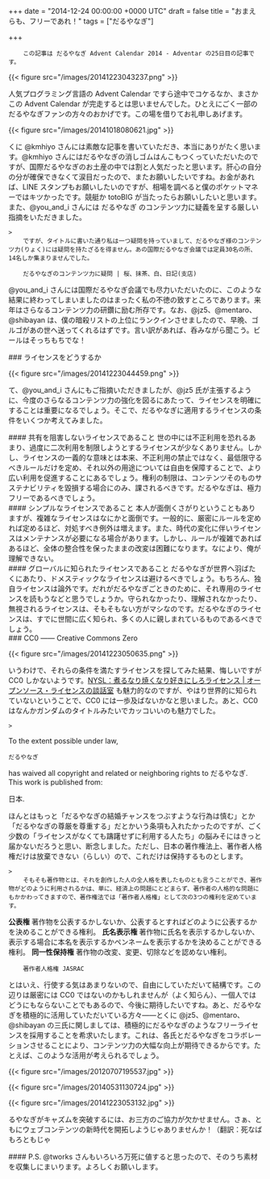
+++
date = "2014-12-24 00:00:00 +0000 UTC"
draft = false
title = "おまえらも、フリーであれ！"
tags = ["だるやなぎ"]

+++
>
        この記事は だるやなぎ Advent Calendar 2014 - Adventar の25日目の記事です。

    


{{< figure src="/images/20141223043237.png"  >}}

人気プログラミング言語の Advent Calendar ですら途中でコケるなか、まさかこの Advent Calendar が完走するとは思いませんでした。ひとえにごく一部のだるやなぎファンの方々のおかげです。この場を借りてお礼申しあげます。

{{< figure src="/images/20141018080621.jpg"  >}}

くに @kmhiyo さんには素敵な記事を書いていただき、本当にありがたく思います。@kmhiyo さんにはだるやなぎの消しゴムはんこもつくっていただいたのですが、国際だるやなぎのお土産の中では割と人気だったと思います。肝心の自分の分が確保できなくて涙目だったので、またお願いしたいですね。お金があれば、LINE スタンプもお願いしたいのですが、相場を調べると僕のポケットマネーではキツかったです。競艇か totoBIG が当たったらお願いしたいと思います。また、@you_and_i さんには だるやなぎ のコンテンツ力に疑義を呈する厳しい指摘をいただきました。

    >
        ですが、タイトルに書いた通り私は一つ疑問を持っていまして、だるやなぎ様のコンテンツ力(りょく)には疑問を持たざるを得ません。あの国際だるやなぎ会議では定員30名の所、14名しか集まりませんでした。

        だるやなぎのコンテンツ力に疑問 | 桜、抹茶、白、日記(支店)
    
@you_and_i さんには国際だるやなぎ会議でも尽力いただいたのに、このような結果に終わってしまいましたのはまったく私の不徳の致すところであります。来年はさらなるコンテンツ力の研鑽に励む所存です。なお、@jz5、@mentaro、@shibayan は、僕の暗殺リストの上位にランクインさせましたので、早晩、ゴルゴがあの世へ送ってくれるはずです。言い訳があれば、呑みながら聞こう。ビールはそっちもちでな！

<div class="section">
    ### ライセンスをどうするか
    

{{< figure src="/images/20141223044459.png"  >}}

て、@you_and_i さんにもご指摘いただきましたが、@jz5 氏が主張するように、今度のさらなるコンテンツ力の強化を図るにあたって、ライセンスを明確にすることは重要になるでしょう。そこで、だるやなぎに適用するライセンスの条件をいくつか考えてみました。

<div class="section">
    #### 共有を阻害しないライセンスであること
    世の中には不正利用を恐れるあまり、過度に二次利用を制限しようとするライセンスが少なくありません。しかし、ライセンスの一義的な意味とは本来、不正利用の禁止ではなく、最低限守るべきルールだけを定め、それ以外の用途については自由を保障することで、より広い利用を促進することにあるでしょう。権利の制限は、コンテンツそのものサステナビリティを毀損する場合にのみ、課されるべきです。だるやなぎは、極力フリーであるべきでしょう。

</div>
<div class="section">
    #### シンプルなライセンスであること
    本人が面倒くさがりということもありますが、複雑なライセンスはなにかと面倒です。一般的に、厳密にルールを定めれば定めるほど、対処すべき例外は増えます。また、時代の変化に伴いライセンスはメンテナンスが必要になる場合があります。しかし、ルールが複雑であればあるほど、全体の整合性を保ったままの改変は困難になります。なにより、俺が理解できない。

</div>
<div class="section">
    #### グローバルに知られたライセンスであること
    だるやなぎが世界へ羽ばたくにあたり、ドメスティックなライセンスは避けるべきでしょう。もちろん、独自ライセンスは論外です。だれがだるやなぎごときのために、それ専用のライセンスを読もうなどと思うでしょうか。守られなかったり、理解されなかったり、無視されるライセンスは、そもそもない方がマシなのです。だるやなぎのライセンスは、すでに世間に広く知られ、多くの人に親しまれているものであるべきでしょう。

</div>
</div>
<div class="section">
    ### CC0 ―― Creative Commons Zero
    

{{< figure src="/images/20141223050635.png"  >}}

いうわけで、それらの条件を満たすライセンスを探してみた結果、悔しいですが CC0 しかないようです。<a href="http://www.catch.jp/oss-license/2013/02/16/nysl/">NYSL：煮るなり焼くなり好きにしろライセンス | オープンソース・ライセンスの談話室</a> も魅力的なのですが、やはり世界的に知られていないということで、CC0 には一歩及ばないかなと思いました。あと、CC0 はなんかガンダムのタイトルみたいでカッコいいのも魅力でした。

    >
        
  
    
  
  
  To the extent possible under law,
  
    だるやなぎ
  has waived all copyright and related or neighboring rights to
  だるやなぎ.
This work is published from:

  日本.

    
ほんとはもっと「だるやなぎの結婚チャンスをつぶすような行為は慎む」とか「だるやなぎの尊厳を尊重する」だとかいう条項も入れたかったのですが、ごく少数の「ライセンスがなくても躊躇せずに利用する人たち」の脳みそにはきっと届かないだろうと思い、断念しました。ただし、日本の著作権法上、著作者人格権だけは放棄できない（らしい）ので、これだけは保持するものとします。

    >
        そもそも著作物とは、それを創作した人の全人格を表したものとも言うことができ、著作物がどのように利用されるかは、単に、経済上の問題にとどまらず、著作者の人格的な問題にもかかわってきますので、著作権法では「著作者人格権」として次の3つの権利を定めています。
**公表権**
著作物を公表するかしないか、公表するとすればどのように公表するかを決めることができる権利。
**氏名表示権**
著作物に氏名を表示するかしないか、表示する場合に本名を表示するかペンネームを表示するかを決めることができる権利。
**同一性保持権**
著作物の改変、変更、切除などを認めない権利。

        著作者人格権 JASRAC
    
とはいえ、行使する気はあまりないので、自由にしていただいて結構です。この辺りは厳密には CC0 ではないのかもしれませんが（よく知らん）、一個人ではどうにもならないことでもあるので、今後に期待したいですね。あと、だるやなぎを積極的に活用していただいている方々――とくに @jz5、@mentaro、@shibayan の三氏に関しましては、積極的にだるやなぎのようなフリーライセンスを採用することを希求いたします。これは、各氏とだるやなぎをコラボレーションさせることにより、コンテンツ力の大幅な向上が期待できるからです。たとえば、このような活用が考えられるでしょう。

{{< figure src="/images/20120707195537.jpg"  >}}

{{< figure src="/images/20140531130724.jpg"  >}}

{{< figure src="/images/20141223053132.jpg"  >}}

るやなぎがキャズムを突破するには、お三方のご協力が欠かせません。さぁ、ともにウェブコンテンツの新時代を開拓しようじゃありませんか！（翻訳：死なばもろともじゃ

<div class="section">
    #### P.S.
    @tworks さんもいろいろ万死に値すると思ったので、そのうち素材を収集しにまいります。よろしくお願いします。

</div>
</div>


